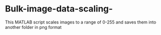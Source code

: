 # Bulk-image-data-scaling-
This MATLAB script scales images to a range of 0-255 and saves them into another folder in png format
